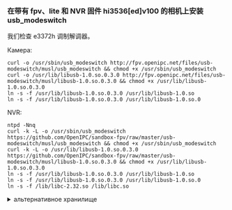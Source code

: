 ### 在带有 fpv、lite 和 NVR 固件 hi3536[ed]v100 的相机上安装 usb_modeswitch

我们检查 e3372h 调制解调器。

Камера:
```
curl -o /usr/sbin/usb_modeswitch http://fpv.openipc.net/files/usb-modeswitch/musl/usb_modeswitch && chmod +x /usr/sbin/usb_modeswitch
curl -o /usr/lib/libusb-1.0.so.0.3.0 http://fpv.openipc.net/files/usb-modeswitch/musl/libusb-1.0.so.0.3.0 && chmod +x /usr/lib/libusb-1.0.so.0.3.0
ln -s -f /usr/lib/libusb-1.0.so.0.3.0 /usr/lib/libusb-1.0.so
ln -s -f /usr/lib/libusb-1.0.so.0.3.0 /usr/lib/libusb-1.0.so.0
```
NVR:
```
ntpd -Nnq
curl -k -L -o /usr/sbin/usb_modeswitch https://github.com/OpenIPC/sandbox-fpv/raw/master/usb-modeswitch/musl/usb_modeswitch && chmod +x /usr/sbin/usb_modeswitch
curl -k -L -o /usr/lib/libusb-1.0.so.0.3.0 https://github.com/OpenIPC/sandbox-fpv/raw/master/usb-modeswitch/musl/libusb-1.0.so.0.3.0 && chmod +x /usr/lib/libusb-1.0.so.0.3.0
ln -s -f /usr/lib/libusb-1.0.so.0.3.0 /usr/lib/libusb-1.0.so
ln -s -f /usr/lib/libusb-1.0.so.0.3.0 /usr/lib/libusb-1.0.so.0
ln -s -f /lib/libc-2.32.so /lib/libc.so
```


<details>
  <summary>альтернативное хранилище</summary>
  
```

curl -o /usr/sbin/usb_modeswitch http://fpv.openipc.net/files/usb-modeswitch/glibc/usb_modeswitch && chmod +x /usr/sbin/usb_modeswitch
curl -o /usr/lib/libusb-1.0.so.0.3.0 http://fpv.openipc.net/files/usb-modeswitch/glibc/libusb-1.0.so.0.3.0 && chmod +x /usr/lib/libusb-1.0.so.0.3.0
ln -s -f /usr/lib/libusb-1.0.so.0.3.0 /usr/lib/libusb-1.0.so
ln -s -f /usr/lib/libusb-1.0.so.0.3.0 /usr/lib/libusb-1.0.so.0
ln -s -f /lib/libc-2.32.so /lib/libc.so
```
摄像头：NVR：<详细信息> <摘要>备用存储</摘要> </详细信息>



Вносим этот текст для e3372h в файл `/etc/network/interfaces.d/eth1` (создадим файл если отсутствует):
```
auto eth1
iface eth1 inet dhcp
    pre-up sleep 4
    pre-up if [ ! -z "`lsusb | grep 12d1:1f01`" ]; then usb_modeswitch -v 0x12d1 -p 0x1f01 -J; fi
    pre-up if [ ! -z "`lsusb | grep 12d1:14dc`" ]; then modprobe usbserial vendor=0x12d1 product=0x14dc; fi
    pre-up modprobe rndis_host
    pre-up sleep 2
```

我们将 e3372h 的此文本添加到文件“/etc/network/interfaces.d/eth1”中（如果该文件丢失，我们将创建该文件）：我们扭曲调制解调器，尝试“ifup eth1”或重新启动。如果网络连接正常（“ip a”中有eth1），在接口中我们可以将手动替换为自动。

#### 问题 如果 usb_modeswitch 将调制解调器切换到 cdc_ethernet，则当系统重新启动（例如通过重新启动）时，接口不会启动 - 错误 ip: SIOCGIFFLAGS: No such device。因此，如果需要完全重新启动系统以使调制解调器正常工作，则需要在重新启动之前切断调制解调器的电源。

### Результат
Модем e3372h с прошивкой hilink должен отобразиться сетевым интерфейсом eth1 и при вставленной работоспособной sim-карте раздавать интернет на камеру:
```
Trying to send message 1 to endpoint 0x01 ...
 OK, message successfully sent
Read the response to message 1 (CSW) ...
 Device seems to have vanished after reading. Good.
 Device is gone, skip any further commands
-> Run lsusb to note any changes. Bye!

udhcpc: started, v1.36.0
udhcpc: broadcasting discover
udhcpc: broadcasting discover
udhcpc: broadcasting discover
udhcpc: broadcasting discover
udhcpc: broadcasting select for 192.168.8.100, server 192.168.8.1
udhcpc: lease of 192.168.8.100 obtained from 192.168.8.1, lease time 86400
deleting routers
adding dns 192.168.8.1
adding dns 192.168.8.1
OK
```
ifconfig:
```
eth1      Link encap:Ethernet  HWaddr 0C:5B:8F:27:9A:64
          inet addr:192.168.8.100  Bcast:192.168.8.255  Mask:255.255.255.0
          inet6 addr: fe80::e5b:8fff:fe27:9a64/64 Scope:Link
          UP BROADCAST RUNNING MULTICAST  MTU:1500  Metric:1
          RX packets:34 errors:0 dropped:0 overruns:0 frame:0
          TX packets:806 errors:0 dropped:0 overruns:0 carrier:0
          collisions:0 txqueuelen:1000
          RX bytes:4557 (4.4 KiB)  TX bytes:822513 (803.2 KiB)

```
